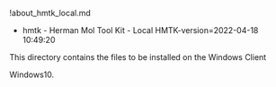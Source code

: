 !about_hmtk_local.md

* hmtk - Herman Mol Tool Kit - Local
HMTK-version=2022-04-18 10:49:20

This directory contains the files to be installed on the Windows Client

Windows10.
